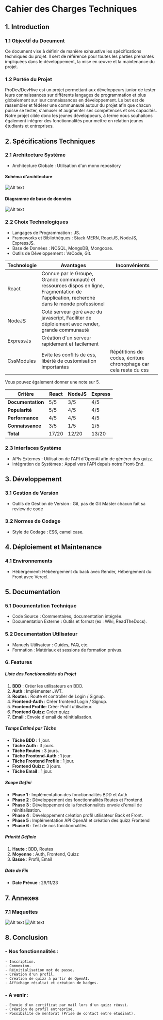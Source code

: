 # Cahier des Charges Techniques

## 1. Introduction

### 1.1 Objectif du Document

Ce document vise à définir de manière exhaustive les spécifications techniques du projet. Il sert de référence pour toutes les parties prenantes impliquées dans le développement, la mise en œuvre et la maintenance du projet.

### 1.2 Portée du Projet

ProDev/DevHive est un projet permettant aux développeurs junior de tester leurs connaissances sur différents langages de programmation et plus globalement sur leur connaissances en développement.
Le but est de rassembler et fédérer une communauté autour du projet afin que chacun puisse se tester, s'amuser et augmenter ses compétences et ses capacités.
Notre projet cible donc les jeunes développeurs, à terme nous souhaitons également intégrer des fonctionnalités pour mettre en relation jeunes étudiants et entreprises.

## 2. Spécifications Techniques

### 2.1 Architecture Système

- Architecture Globale : Utilisation d'un mono repository

#### Schéma d'architecture

![Alt text](<Schéma architecture technique-1.png>)

#### Diagramme de base de données

![Alt text](<Schéma BDD.png>)

### 2.2 Choix Technologiques

- Langages de Programmation : JS.
- Frameworks et Bibliothèques : Stack MERN, ReactJS, NodeJS, ExpressJS.
- Base de Données : NOSQL, MongoDB, Mongoose.
- Outils de Développement : VsCode, Git.

| Technologie | Avantages                                                                                                                                    | Inconvénients                                                    |
| ----------- | -------------------------------------------------------------------------------------------------------------------------------------------- | ---------------------------------------------------------------- |
| React       | Connue par le Groupe, Grande communauté et ressources dispos en ligne, Fragmentation de l'application, recherché dans le monde professionel |                                                                  |
| NodeJS      | Coté serveur géré avec du javascript, Faciliter de déploiement avec render, grande communauté                                                |                                                                  |
| ExpressJs   | Création d'un serveur rapidement et facilement                                                                                               |                                                                  |
| CssModules  | Evite les conflits de css, libérté de customisation importantes                                                                              | Répétitions de codes, écriture chronophage car cela reste du css |

Vous pouvez également donner une note sur 5.

| Critère           | React | NodeJS | Express |
| ----------------- | ----- | ------ | ------- |
| **Documentation** | 5/5   | 3/5    | 4/5     |
| **Popularité**    | 5/5   | 4/5    | 4/5     |
| **Performance**   | 4/5   | 4/5    | 4/5     |
| **Connaissance**  | 3/5   | 1/5    | 1/5     |
| **Total**         | 17/20 | 12/20  | 13/20   |

### 2.3 Interfaces Système

- APIs Externes : Utilisation de l'API d'OpenAI afin de générer des quizz.
- Intégration de Systèmes : Appel vers l'API depuis notre Front-End.

## 3. Développement

### 3.1 Gestion de Version

- Outils de Gestion de Version : Git, pas de Git Master chacun fait sa review de code

### 3.2 Normes de Codage

- Style de Codage : ES6, camel case.

## 4. Déploiement et Maintenance

### 4.1 Environnements

- Hébérgement: Hébéergement du back avec Render, Hébergement du Front avec Vercel.

## 5. Documentation

### 5.1 Documentation Technique

- Code Source : Commentaires, documentation intégrée.
- Documentation Externe : Outils et format (ex : Wiki, ReadTheDocs).

### 5.2 Documentation Utilisateur

- Manuels Utilisateur : Guides, FAQ, etc.
- Formation : Matériaux et sessions de formation prévus.

### 6. Features

##### Liste des Fonctionnalités du Projet

1. **BDD** : Créer les utilisateurs en BDD.
2. **Auth** : Implémenter JWT.
3. **Routes** : Route et controller de Login / Signup.
4. **Frontend-Auth** : Créer frontend Login / Signup.
5. **Frontend Profile**: Créer Profil utilisateur.
6. **Frontend Quizz**: Créer quizz
7. **Email** : Envoie d'email de réinitialisation.

##### Temps Estimé par Tâche

- **Tâche BDD** : 1 jour.
- **Tâche Auth** : 3 jours.
- **Tâche Routes** : 3 jours.
- **Tâche Frontend-Auth** : 1 jour.
- **Tâche Frontend Profile** : 1 jour.
- **Frontend Quizz**: 3 jours.
- **Tâche Email** : 1 jour.

##### Scope Défini

- **Phase 1** : Implémentation des fonctionnalités BDD et Auth.
- **Phase 2** : Développement des fonctionnalités Routes et Frontend.
- **Phase 3** : Développement de la fonctionnalités envoie d'email de réinitialisation.
- **Phase 4** : Développement création profil utilisateur Back et Front.
- **Phase 5** : Implémentation API OpenAI et création des quizz Frontend
- **Phase 6** : Test de nos fonctionnalités.

##### Priorité Définie

1. **Haute** : BDD, Routes
2. **Moyenne** : Auth, Frontend, Quizz
3. **Basse** : Profil, Email

##### Date de Fin

- **Date Prévue** : 29/11/23

## 7. Annexes

### 7.1 Maquettes

![Alt text](ProfileProDev.png)
![Alt text](QuizzProDev.png)

## 8. Conclusion

### - Nos fonctionnalités :

    - Inscription.
    - Connexion.
    - Réinitialisation mot de passe.
    - Création d'un profil.
    - Création de quizz à partir de OpenAI.
    - Affichage résultat et création de badges.

### - A venir :

    - Envoie d'un certificat par mail lors d'un quizz réussi.
    - Création de profil entreprise.
    - Possibilité de mentorat (Prise de contact entre étudiant).
